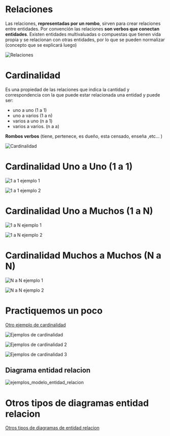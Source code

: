 # Relaciones

Las relaciones, **representadas por un rombo**, sirven para crear relaciones entre entidades. Por convención las relaciones **son verbos que conectan entidades**. Existen entidades multivaluadas o compuestas que tienen vida propia y se relacionan con otras entidades, por lo que se pueden normalizar (concepto que se explicará luego)

![Relaciones](https://github.com/jackmaf/umanizales-clases/blob/master/Bases%20de%20Datos/1/ARCHIVOS/relaciones.png)

# Cardinalidad

Es una propiedad de las relaciones que indica la cantidad y correspondencia con la que puede estar relacionada una entidad y puede ser:

- uno a uno (1 a 1)
- uno a varios (1 a n)
- varios a uno (n a 1)
- varios a varios. (n a a)

**Rombos verbos** (tiene, pertenece, es dueño, esta censado, enseña ,etc... )

![Cardinalidad](https://github.com/jackmaf/umanizales-clases/blob/master/Bases%20de%20Datos/1/ARCHIVOS/cardinalidad.png)

# Cardinalidad Uno a Uno (1 a 1)

![1 a 1 ejemplo 1](https://github.com/jackmaf/umanizales-clases/blob/master/Bases%20de%20Datos/1/ARCHIVOS/1a1principal.png)

![1 a 1 ejemplo 2](https://github.com/jackmaf/umanizales-clases/blob/master/Bases%20de%20Datos/1/ARCHIVOS/1a1-1.png)

# Cardinalidad Uno a Muchos (1 a N)

![1 a N ejemplo 1](https://github.com/jackmaf/umanizales-clases/blob/master/Bases%20de%20Datos/1/ARCHIVOS/1anprincipal.png)

![1 a N ejemplo 2](https://github.com/jackmaf/umanizales-clases/blob/master/Bases%20de%20Datos/1/ARCHIVOS/1an.png)

# Cardinalidad Muchos a Muchos (N a N)

![N a N ejemplo 1](https://github.com/jackmaf/umanizales-clases/blob/master/Bases%20de%20Datos/1/ARCHIVOS/nanprincipal.png)

![N a N ejemplo 2](https://github.com/jackmaf/umanizales-clases/blob/master/Bases%20de%20Datos/1/ARCHIVOS/nan.png)

# Practiquemos un poco

[Otro ejemplo de cardinalidad](http://www.aulapc.es/lupa_busquedas_posit.html1accesA~A60.00)

![Ejemplos de cardinalidad](https://github.com/jackmaf/umanizales-clases/blob/master/Bases%20de%20Datos/1/ARCHIVOS/ejemplos_cardinalidad.jpeg)

![Ejemplos de cardinalidad 2](https://github.com/jackmaf/umanizales-clases/blob/master/Bases%20de%20Datos/1/ARCHIVOS/ejemplo_cardinalidad_2.png)

![Ejemplos de cardinalidad 3](https://github.com/jackmaf/umanizales-clases/blob/master/Bases%20de%20Datos/1/ARCHIVOS/ejemplo3cardinalidadentida.png)

## Diagrama entidad relacion

![ejemplos_modelo_entidad_relacion](https://github.com/jackmaf/umanizales-clases/blob/master/Bases%20de%20Datos/1/ARCHIVOS/ejemplos_modelo_entidad_relacion.jpeg)

# Otros tipos de diagramas entidad relacion

[Otros tipos de diagramas de entidad relacion](https://en.wikipedia.org/wiki/Entity%E2%80%93relationship_model#Cardinalities)
